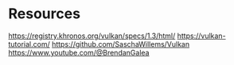 # Resources
https://registry.khronos.org/vulkan/specs/1.3/html/
https://vulkan-tutorial.com/
https://github.com/SaschaWillems/Vulkan
https://www.youtube.com/@BrendanGalea
